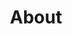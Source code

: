 ---
type: PageLayout
title: About
colors: colors-a
backgroundImage:
  type: BackgroundImage
  url: /images/bg4.jpg
  backgroundSize: cover
  backgroundPosition: center
  backgroundRepeat: no-repeat
  opacity: 75
sections:
  - elementId: ''
    colors: colors-f
    backgroundSize: full
    text: >+
      # Hey, I'm Sebastian Larsson! I'm a passionate software developer currently studying AI development at NBI/Handelsakademin in Halmstad, Sweden.
      
      I have a unique background combining automotive industry experience with modern software development. My journey started in the automotive sector where I worked as a mechanic and in warehouse operations, giving me strong problem-solving skills and attention to detail.

      Now I'm focused on building my expertise in software development, particularly with C# and AI technologies. I'm actively seeking a LIA internship for 2026 where I can apply my skills and continue learning.
      
      When I'm not coding, you can find me exploring new technologies or working on personal projects. Check out my work on [GitHub](https://github.com/ManaInfectedRP)!

    media:
      type: ImageBlock
      url: /images/about.jpg
      altText: Hero image
    styles:
      self:
        height: auto
        width: wide
        margin:
          - mt-0
          - mb-0
          - ml-0
          - mr-0
        padding:
          - pt-16
          - pb-12
          - pl-4
          - pr-4
        textAlign: left
    type: HeroSection
  - type: DividerSection
    styles:
      self:
        width: wide
        padding:
          - pt-12
          - pb-12
          - pl-4
          - pr-4
        borderWidth: 1
        borderStyle: solid
  - type: LabelsSection
    colors: colors-f
    subtitle: 'Technical Skills:'
    items:
      - type: Label
        label: 'C#'
      - type: Label
        label: '.NET'
      - type: Label
        label: 'AI Development'
      - type: Label
        label: 'Software Development'
      - type: Label
        label: 'Microsoft Office'
      - type: Label
        label: 'Problem Solving'
      - type: Label
        label: 'Automotive Systems'
      - type: Label
        label: 'Warehouse Operations'
  - type: DividerSection
    styles:
      self:
        width: wide
        padding:
          - pt-12
          - pb-12
          - pl-4
          - pr-4
        borderWidth: 1
        borderStyle: solid
  - type: TextSection
    variant: variant-a
    subtitle: 'Contact:'
    colors: colors-f
    text: |
      [sebbelarsson9601@gmail.com](mailto:sebbelarsson9601@gmail.com)
      
      Phone: 0768-855568
      
      [LinkedIn](https://www.linkedin.com/in/sebastian-larsson-b45803246/)
      
      [GitHub](https://github.com/ManaInfectedRP)
  - type: DividerSection
    styles:
      self:
        width: wide
        padding:
          - pt-8
          - pb-8
          - pl-4
          - pr-4
        borderWidth: 1
        borderStyle: solid
  - type: FeaturedItemsSection
    colors: colors-f
    items:
      - type: FeaturedItem
        subtitle: 'Experience:'
        text: |-
          **Current Since (2024)**

          * Software Development Student with AI specialization @ NBI/Handelsakademin

          **2023**

          * Warehouse Worker & Picker @ Enyroom AB, Halmstad

          **2019-2020**

          * Mechanic @ Göstorps Nissan Bil AB, Laholm

          **2018**

          * Tire Picker @ Motor AB Halland Däckhotell, Halmstad
          * Warehouse Assistant @ Hedin Bil

          **2014-2015**

          * Mechanic Trainee @ YA Carlsson Snabbservice AB, Halmstad
        styles:
          self:
            textAlign: left
      - type: FeaturedItem
        subtitle: 'Education:'
        text: |-
          **Current (2024)**

          * Software Development with AI specialization @ NBI/Handelsakademin, Halmstad

          **2012-2015**

          * Vehicle & Transport Program (Truck specialization) @ Kattegattgymnasiet, Halmstad
        styles:
          self:
            textAlign: left
    columns: 2
    spacingX: 60
    spacingY: 60
    styles:
      self:
        height: auto
        width: wide
        padding:
          - pt-8
          - pb-8
          - pl-4
          - pr-4
        textAlign: left
  - type: DividerSection
    styles:
      self:
        width: wide
        padding:
          - pt-12
          - pb-12
          - pl-4
          - pr-4
        borderWidth: 1
        borderStyle: solid
  - type: ContactSection
    backgroundSize: full
    title: "Let's talk... 💬"
    colors: colors-f
    form:
      type: FormBlock
      elementId: sign-up-form
      fields:
        - name: firstName
          label: First Name
          hideLabel: true
          placeholder: First Name
          isRequired: true
          width: 1/2
          type: TextFormControl
        - name: lastName
          label: Last Name
          hideLabel: true
          placeholder: Last Name
          isRequired: false
          width: 1/2
          type: TextFormControl
        - name: email
          label: Email
          hideLabel: true
          placeholder: Email
          isRequired: true
          width: full
          type: EmailFormControl
        - name: message
          label: Message
          hideLabel: true
          placeholder: Tell me about your project
          isRequired: true
          width: full
          type: TextareaFormControl
        - name: updatesConsent
          label: Sign me up to recieve my words
          isRequired: false
          width: full
          type: CheckboxFormControl
      submitLabel: "Submit 🚀"
      styles:
        self:
          textAlign: center
    styles:
      self:
        height: auto
        width: narrow
        margin:
          - mt-0
          - mb-0
          - ml-4
          - mr-4
        padding:
          - pt-12
          - pb-12
          - pr-4
          - pl-4
        flexDirection: row
        textAlign: left
---